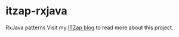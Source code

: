 # itzap-rxjava
RxJava patterns
Visit my [ITZap blog](http://itzap.com/itzap-rxjava-reactive-programming/) to read more about this project.

